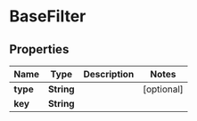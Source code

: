 

# BaseFilter


## Properties

Name | Type | Description | Notes
------------ | ------------- | ------------- | -------------
**type** | **String** |  |  [optional]
**key** | **String** |  | 



